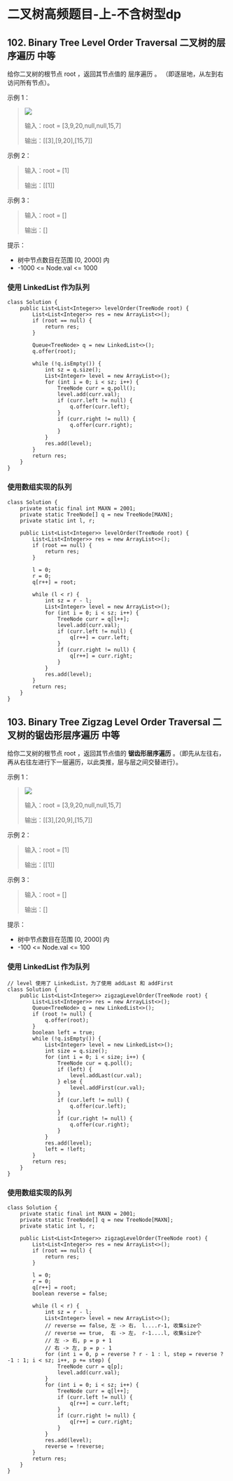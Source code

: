 # 二叉树高频题目-上-不含树型dp

## 102. Binary Tree Level Order Traversal 二叉树的层序遍历 中等

给你二叉树的根节点 root ，返回其节点值的 层序遍历 。 （即逐层地，从左到右访问所有节点）。
 
示例 1：

> ![](../../pictures/102_1.jpg "")
>
> 输入：root = [3,9,20,null,null,15,7]
>
> 输出：[[3],[9,20],[15,7]]

示例 2：

> 输入：root = [1]
>
> 输出：[[1]]

示例 3：

> 输入：root = []
>
> 输出：[]
 
提示：

- 树中节点数目在范围 [0, 2000] 内
- -1000 <= Node.val <= 1000

### 使用 LinkedList 作为队列

```
class Solution {
    public List<List<Integer>> levelOrder(TreeNode root) {
        List<List<Integer>> res = new ArrayList<>();
        if (root == null) {
            return res;
        }
        
        Queue<TreeNode> q = new LinkedList<>();
        q.offer(root);

        while (!q.isEmpty()) {
            int sz = q.size();
            List<Integer> level = new ArrayList<>();
            for (int i = 0; i < sz; i++) {
                TreeNode curr = q.poll();
                level.add(curr.val);
                if (curr.left != null) {
                    q.offer(curr.left);
                } 
                if (curr.right != null) {
                    q.offer(curr.right);
                }
            }
            res.add(level);
        }
        return res;
    }
}
```

### 使用数组实现的队列

```
class Solution {
    private static final int MAXN = 2001;
    private static TreeNode[] q = new TreeNode[MAXN];
    private static int l, r;

    public List<List<Integer>> levelOrder(TreeNode root) {
        List<List<Integer>> res = new ArrayList<>();
        if (root == null) {
            return res;
        }

        l = 0;
        r = 0;
        q[r++] = root;

        while (l < r) {
            int sz = r - l;
            List<Integer> level = new ArrayList<>();
            for (int i = 0; i < sz; i++) {
                TreeNode curr = q[l++];
                level.add(curr.val);
                if (curr.left != null) {
                    q[r++] = curr.left;
                } 
                if (curr.right != null) {
                    q[r++] = curr.right;
                }
            }
            res.add(level);
        }
        return res;
    }
}
```

## 103. Binary Tree Zigzag Level Order Traversal 二叉树的锯齿形层序遍历 中等

给你二叉树的根节点 root ，返回其节点值的 **锯齿形层序遍历** 。（即先从左往右，再从右往左进行下一层遍历，以此类推，层与层之间交替进行）。

示例 1：

> ![](../../pictures/102_1.jpg "")
>
> 输入：root = [3,9,20,null,null,15,7]
>
> 输出：[[3],[20,9],[15,7]]

示例 2：

> 输入：root = [1]
>
>输出：[[1]]

示例 3：

> 输入：root = []
>
> 输出：[]
 
提示：

- 树中节点数目在范围 [0, 2000] 内
- -100 <= Node.val <= 100

### 使用 LinkedList 作为队列

```
// level 使用了 LinkedList，为了使用 addLast 和 addFirst
class Solution {
    public List<List<Integer>> zigzagLevelOrder(TreeNode root) {
        List<List<Integer>> res = new ArrayList<>();
        Queue<TreeNode> q = new LinkedList<>();
        if (root != null) {
            q.offer(root);
        }
        boolean left = true;
        while (!q.isEmpty()) {
            List<Integer> level = new LinkedList<>();
            int size = q.size();
            for (int i = 0; i < size; i++) {
                TreeNode cur = q.poll();
                if (left) {
                    level.addLast(cur.val);
                } else {
                    level.addFirst(cur.val);
                }
                if (cur.left != null) {
                    q.offer(cur.left);
                }
                if (cur.right != null) {
                    q.offer(cur.right);
                }
            }
            res.add(level);
            left = !left;
        }
        return res;
    }
}
```
### 使用数组实现的队列

```
class Solution {
    private static final int MAXN = 2001;
    private static TreeNode[] q = new TreeNode[MAXN];
    private static int l, r;

    public List<List<Integer>> zigzagLevelOrder(TreeNode root) {
        List<List<Integer>> res = new ArrayList<>();
        if (root == null) {
            return res;
        } 

        l = 0;
        r = 0;
        q[r++] = root;
        boolean reverse = false;
        
        while (l < r) {
            int sz = r - l;
            List<Integer> level = new ArrayList<>();
            // reverse == false, 左 -> 右， l....r-1, 收集size个
            // reverse == true,  右 -> 左， r-1....l, 收集size个
            // 左 -> 右, p = p + 1
            // 右 -> 左, p = p - 1            
            for (int i = 0, p = reverse ? r - 1 : l, step = reverse ? -1 : 1; i < sz; i++, p += step) {
                TreeNode curr = q[p];
                level.add(curr.val);
            }
            for (int i = 0; i < sz; i++) {
                TreeNode curr = q[l++];
                if (curr.left != null) {
                    q[r++] = curr.left;
                }
                if (curr.right != null) {
                    q[r++] = curr.right;
                }
            }
            res.add(level);
            reverse = !reverse;
        }
        return res;
    }
}
```
